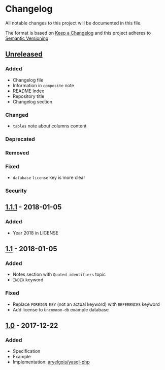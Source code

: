 # Changelog

All notable changes to this project will be documented in this file.

The format is based on [Keep a Changelog](http://keepachangelog.com/en/1.0.0/)
and this project adheres to [Semantic Versioning](http://semver.org/spec/v2.0.0.html).


## [Unreleased]

### Added
- Changelog file
- Information in `composite` note
- README Index
- Repository title
- Changelog section

### Changed
- `tables` note about columns content

### Deprecated

### Removed

### Fixed
- `database` `license` key is more clear

### Security


## [1.1.1] - 2018-01-05

### Added
- Year 2018 in LICENSE


## [1.1] - 2018-01-05

### Added
- Notes section with `Quoted identifiers` topic
- `INDEX` keyword

### Fixed
- Replace `FOREIGN KEY` (not an actual keyword) with `REFERENCES` keyword
- Add license to `Uncommon-db` example database


## [1.0] - 2017-12-22

### Added
- Specification
- Example
- Implementation: [aryelgois/yasql-php]


[Unreleased]: https://github.com/aryelgois/yasql/compare/v1.1.1...develop
[1.1.1]: https://github.com/aryelgois/yasql/compare/v1.1...v1.1.1
[1.1]: https://github.com/aryelgois/yasql/compare/v1.0...v1.1
[1.0]: https://github.com/aryelgois/yasql/compare/c5b168ef9d9c7aa604caeaf532ff3e374f32f88a...v1.0

[aryelgois/yasql-php]: https://github.com/aryelgois/yasql-php
